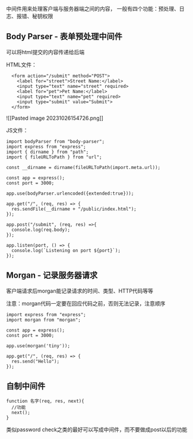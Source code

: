 中间件用来处理客户端与服务器端之间的内容，
一般有四个功能：预处理、日志、报错、秘钥权限

## Body Parser - 表单预处理中间件
可以将html提交的内容传递给后端

HTML文件：
```
  <form action="/submit" method="POST">
    <label for="street">Street Name:</label>
    <input type="text" name="street" required>
    <label for="pet">Pet Name:</label>
    <input type="text" name="pet" required>
    <input type="submit" value="Submit">
  </form>
```
![[Pasted image 20231026154726.png]]

JS文件：
```
import bodyParser from "body-parser";
import express from "express";
import { dirname } from "path";
import { fileURLToPath } from "url";

const __dirname = dirname(fileURLToPath(import.meta.url));
  
const app = express();
const port = 3000;
  
app.use(bodyParser.urlencoded({extended:true}));
  
app.get("/", (req, res) => {
  res.sendFile(__dirname + "/public/index.html");
});
  
app.post("/submit", (req, res) =>{
  console.log(req.body);
});
  
app.listen(port, () => {
  console.log(`Listening on port ${port}`);
});
```

## Morgan - 记录服务器请求

客户端请求后morgan能记录请求的时间、类型、HTTP代码等等

注意：morgan代码一定要在回应代码之前，否则无法记录，注意顺序

```
import express from "express";
import morgan from "morgan";

const app = express();
const port = 3000;

app.use(morgan('tiny'));
  
app.get("/", (req, res) => {
  res.send("Hello");
});
```

## 自制中间件

```
function 名字(req, res, next){
  //功能
  next();
}
```

类似password check之类的最好可以写成中间件，而不要做成post以后的功能